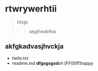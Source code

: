 # rtwrywerhtii
> hfxjjk
>> akjgfiwabfkla
## akfgkadvasjhvckja
* hello.txt
* readme.md
**dfgsgsgsd**sh
[FF00ff]happy